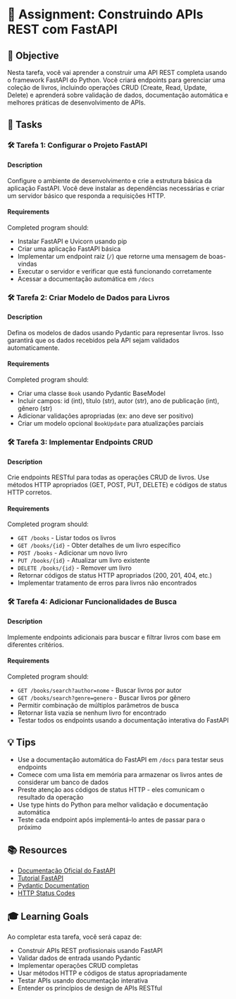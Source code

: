 # 📘 Assignment: Construindo APIs REST com FastAPI

## 🎯 Objective

Nesta tarefa, você vai aprender a construir uma API REST completa usando o framework FastAPI do Python. Você criará endpoints para gerenciar uma coleção de livros, incluindo operações CRUD (Create, Read, Update, Delete) e aprenderá sobre validação de dados, documentação automática e melhores práticas de desenvolvimento de APIs.

## 📝 Tasks

### 🛠️	Tarefa 1: Configurar o Projeto FastAPI

#### Description
Configure o ambiente de desenvolvimento e crie a estrutura básica da aplicação FastAPI. Você deve instalar as dependências necessárias e criar um servidor básico que responda a requisições HTTP.

#### Requirements
Completed program should:

- Instalar FastAPI e Uvicorn usando pip
- Criar uma aplicação FastAPI básica
- Implementar um endpoint raiz (`/`) que retorne uma mensagem de boas-vindas
- Executar o servidor e verificar que está funcionando corretamente
- Acessar a documentação automática em `/docs`


### 🛠️	Tarefa 2: Criar Modelo de Dados para Livros

#### Description
Defina os modelos de dados usando Pydantic para representar livros. Isso garantirá que os dados recebidos pela API sejam validados automaticamente.

#### Requirements
Completed program should:

- Criar uma classe `Book` usando Pydantic BaseModel
- Incluir campos: id (int), título (str), autor (str), ano de publicação (int), gênero (str)
- Adicionar validações apropriadas (ex: ano deve ser positivo)
- Criar um modelo opcional `BookUpdate` para atualizações parciais


### 🛠️	Tarefa 3: Implementar Endpoints CRUD

#### Description
Crie endpoints RESTful para todas as operações CRUD de livros. Use métodos HTTP apropriados (GET, POST, PUT, DELETE) e códigos de status HTTP corretos.

#### Requirements
Completed program should:

- `GET /books` - Listar todos os livros
- `GET /books/{id}` - Obter detalhes de um livro específico
- `POST /books` - Adicionar um novo livro
- `PUT /books/{id}` - Atualizar um livro existente
- `DELETE /books/{id}` - Remover um livro
- Retornar códigos de status HTTP apropriados (200, 201, 404, etc.)
- Implementar tratamento de erros para livros não encontrados


### 🛠️	Tarefa 4: Adicionar Funcionalidades de Busca

#### Description
Implemente endpoints adicionais para buscar e filtrar livros com base em diferentes critérios.

#### Requirements
Completed program should:

- `GET /books/search?author=nome` - Buscar livros por autor
- `GET /books/search?genre=genero` - Buscar livros por gênero
- Permitir combinação de múltiplos parâmetros de busca
- Retornar lista vazia se nenhum livro for encontrado
- Testar todos os endpoints usando a documentação interativa do FastAPI


## 💡 Tips

- Use a documentação automática do FastAPI em `/docs` para testar seus endpoints
- Comece com uma lista em memória para armazenar os livros antes de considerar um banco de dados
- Preste atenção aos códigos de status HTTP - eles comunicam o resultado da operação
- Use type hints do Python para melhor validação e documentação automática
- Teste cada endpoint após implementá-lo antes de passar para o próximo

## 📚 Resources

- [Documentação Oficial do FastAPI](https://fastapi.tiangolo.com/)
- [Tutorial FastAPI](https://fastapi.tiangolo.com/tutorial/)
- [Pydantic Documentation](https://docs.pydantic.dev/)
- [HTTP Status Codes](https://developer.mozilla.org/en-US/docs/Web/HTTP/Status)

## 🎓 Learning Goals

Ao completar esta tarefa, você será capaz de:
- Construir APIs REST profissionais usando FastAPI
- Validar dados de entrada usando Pydantic
- Implementar operações CRUD completas
- Usar métodos HTTP e códigos de status apropriadamente
- Testar APIs usando documentação interativa
- Entender os princípios de design de APIs RESTful

